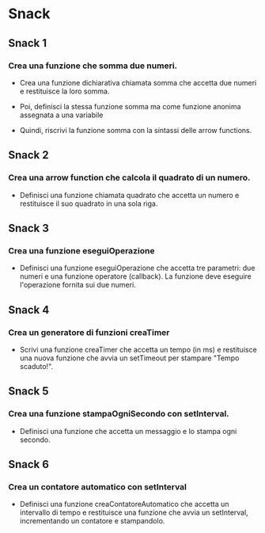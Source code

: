 # Snack 

## Snack 1
### Crea una funzione che somma due numeri.

- Crea una funzione dichiarativa chiamata somma che accetta due numeri e restituisce la loro somma.

- Poi, definisci la stessa funzione somma ma come funzione anonima assegnata a una variabile

- Quindi, riscrivi la funzione somma con la sintassi delle arrow functions.

## Snack 2
### Crea una arrow function che calcola il quadrato di un numero.

- Definisci una funzione chiamata quadrato che accetta un numero e restituisce il suo quadrato in una sola riga.


## Snack 3
### Crea una funzione eseguiOperazione

- Definisci una funzione eseguiOperazione che accetta tre parametri: due numeri e una funzione operatore (callback). La funzione deve eseguire l'operazione fornita sui due numeri.


## Snack 4
### Crea un generatore di funzioni creaTimer

- Scrivi una funzione creaTimer che accetta un tempo (in ms) e restituisce una nuova funzione che avvia un setTimeout per stampare "Tempo scaduto!".

## Snack 5
### Crea una funzione stampaOgniSecondo con setInterval.

- Definisci una funzione che accetta un messaggio e lo stampa ogni secondo.

## Snack 6
### Crea un contatore automatico con setInterval

- Definisci una funzione creaContatoreAutomatico che accetta un intervallo di tempo e restituisce una funzione che avvia un setInterval, incrementando un contatore e stampandolo.

